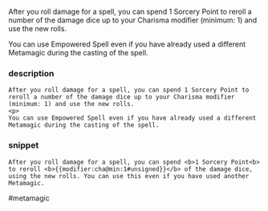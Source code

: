 After you roll damage for a spell, you can spend 1 Sorcery Point to reroll a number of the damage dice up to your Charisma modifier (minimum: 1) and use the new rolls.

You can use Empowered Spell even if you have already used a different Metamagic during the casting of the spell.
### description
```
After you roll damage for a spell, you can spend 1 Sorcery Point to reroll a number of the damage dice up to your Charisma modifier (minimum: 1) and use the new rolls.
<p>
You can use Empowered Spell even if you have already used a different Metamagic during the casting of the spell.
```

### snippet
```
After you roll damage for a spell, you can spend <b>1 Sorcery Point<b> to reroll <b>{{modifier:cha@min:1#unsigned}}</b> of the damage dice, using the new rolls. You can use this even if you have used another Metamagic.
```

#metamagic
